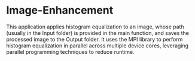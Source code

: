 # Image-Enhancement
This application applies histogram equalization to an image, whose path (usually in the Input folder) is provided in the main function, and saves the processed image to the Output folder. It uses the MPI library to perform histogram equalization in parallel across multiple device cores, leveraging parallel programming techniques to reduce runtime.
